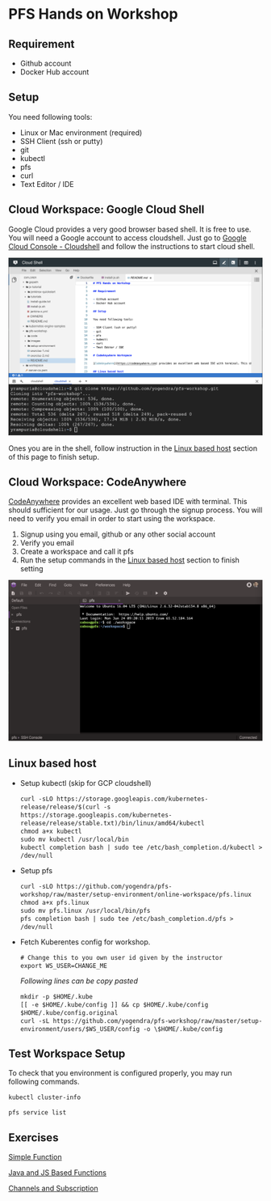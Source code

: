# PFS Hands on Workshop

## Requirement

- Github account
- Docker Hub account

## Setup

You need following tools:

- Linux or Mac environment (required)
- SSH Client (ssh or putty)
- git
- kubectl
- pfs
- curl
- Text Editor / IDE

## Cloud Workspace: Google Cloud Shell

Google Cloud provides a very good browser based shell. It is free to use. You will need a Google account to access cloudshell.
Just go to [Google Cloud Console - Cloudshell](https://console.cloud.google.com/cloudshell/editor) and follow the instructions to start cloud shell.

![Google Cloud Platform - Cloudshell](images/google-cloudshell.png)

Ones you are in the shell, follow instruction in the [Linux based host](#linux-based-host) section of this page to finish setup.

## Cloud Workspace: CodeAnywhere

[CodeAnywhere](https://codeanywhere.com) provides an excellent web based IDE with terminal. This should sufficient for our usage. Just go through the signup process. You will need to verify you email in order to start using the workspace.

1. Signup using you email, github or any other social account
1. Verify you email
1. Create a workspace and call it pfs
1. Run the setup commands in the [Linux based host](#linux-based-host) section to finish setting

![Code Anywhere](images/codeanywhere.png)

## Linux based host

- Setup kubectl (skip for GCP cloudshell)

  ```
  curl -sLO https://storage.googleapis.com/kubernetes-release/release/$(curl -s https://storage.googleapis.com/kubernetes-release/release/stable.txt)/bin/linux/amd64/kubectl
  chmod a+x kubectl
  sudo mv kubectl /usr/local/bin
  kubectl completion bash | sudo tee /etc/bash_completion.d/kubectl > /dev/null
  ```

- Setup pfs

  ```
  curl -sLO https://github.com/yogendra/pfs-workshop/raw/master/setup-environment/online-workspace/pfs.linux
  chmod a+x pfs.linux
  sudo mv pfs.linux /usr/local/bin/pfs
  pfs completion bash | sudo tee /etc/bash_completion.d/pfs > /dev/null

  ```

- Fetch Kuberentes config for workshop.

  ```
  # Change this to you own user id given by the instructor
  export WS_USER=CHANGE_ME
  ```

  _Following lines can be copy pasted_

  ```
  mkdir -p $HOME/.kube
  [[ -e $HOME/.kube/config ]] && cp $HOME/.kube/config $HOME/.kube/config.original
  curl -sL https://github.com/yogendra/pfs-workshop/raw/master/setup-environment/users/$WS_USER/config -o \$HOME/.kube/config

  ```

## Test Workspace Setup

To check that you environment is configured properly, you may run following commands.

```
kubectl cluster-info
```

```
pfs service list
```

## Exercises

[Simple Function](exercise-1.md)

[Java and JS Based Functions](exercise-2.md)

[Channels and Subscription](exercise-3.md)
